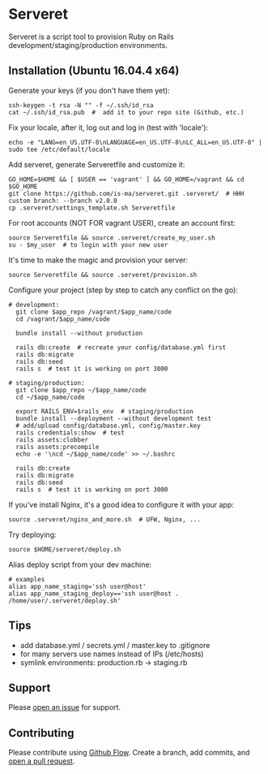 # Serveret
Serveret is a script tool to provision Ruby on Rails development/staging/production environments.



## Installation (Ubuntu 16.04.4 x64)
Generate your keys (if you don't have them yet):
```
ssh-keygen -t rsa -N "" -f ~/.ssh/id_rsa
cat ~/.ssh/id_rsa.pub  #  add it to your repo site (Github, etc.)
```

Fix your locale, after it, log out and log in (test with 'locale'):
```
echo -e "LANG=en_US.UTF-8\nLANGUAGE=en_US.UTF-8\nLC_ALL=en_US.UTF-8" | sudo tee /etc/default/locale
```

Add serveret, generate Serveretfile and customize it:
```
GO_HOME=$HOME && [ $USER == 'vagrant' ] && GO_HOME=/vagrant && cd $GO_HOME
git clone https://github.com/is-ma/serveret.git .serveret/  # HHH custom branch: --branch v2.0.0
cp .serveret/settings_template.sh Serveretfile
```

For root accounts (NOT FOR vagrant USER), create an account first:
```
source Serveretfile && source .serveret/create_my_user.sh
su - $my_user  # to login with your new user
```

It's time to make the magic and provision your server:
```
source Serveretfile && source .serveret/provision.sh
```

Configure your project (step by step to catch any conflict on the go):
```
# development:
  git clone $app_repo /vagrant/$app_name/code
  cd /vagrant/$app_name/code

  bundle install --without production

  rails db:create  # recreate your config/database.yml first
  rails db:migrate
  rails db:seed
  rails s  # test it is working on port 3000

# staging/production:
  git clone $app_repo ~/$app_name/code
  cd ~/$app_name/code

  export RAILS_ENV=$rails_env  # staging/production
  bundle install --deployment --without development test
  # add/upload config/database.yml, config/master.key
  rails credentials:show  # test
  rails assets:clobber
  rails assets:precompile
  echo -e '\ncd ~/$app_name/code' >> ~/.bashrc

  rails db:create
  rails db:migrate
  rails db:seed
  rails s  # test it is working on port 3000
```

If you've install Nginx, it's a good idea to configure it with your app:
```
source .serveret/nginx_and_more.sh  # UFW, Nginx, ...
```

Try deploying:
```
source $HOME/serveret/deploy.sh

```

Alias deploy script from your dev machine:
```
# examples
alias app_name_staging='ssh user@host'
alias app_name_staging_deploy=='ssh user@host . /home/user/.serveret/deploy.sh'
```


## Tips
  - add database.yml / secrets.yml / master.key to .gitignore
  - for many servers use names instead of IPs (/etc/hosts)
  - symlink environments: production.rb -> staging.rb



## Support
Please [open an issue](https://github.com/is-ma/serveret/issues/new) for support.



## Contributing
Please contribute using [Github Flow](https://guides.github.com/introduction/flow/). Create a branch, add commits, and [open a pull request](https://github.com/is-ma/serveret/compare/).